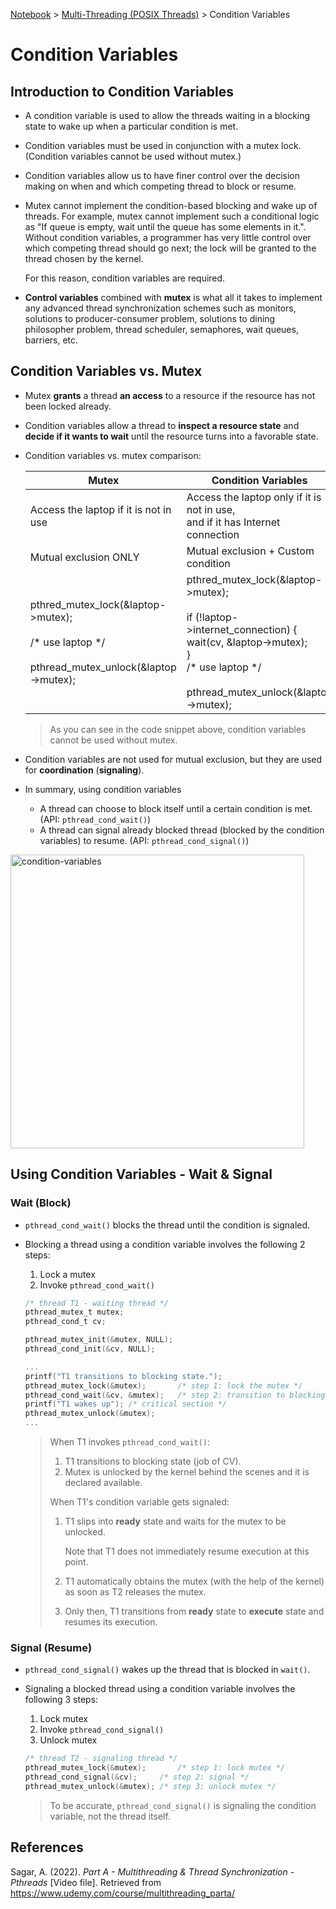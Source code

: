 <a href="../">Notebook</a> > <a href="./">Multi-Threading (POSIX Threads)</a> > Condition Variables

# Condition Variables



## Introduction to Condition Variables

* A condition variable is used to allow the threads waiting in a blocking state to wake up when a particular condition is met. 

* Condition variables must be used in conjunction with a mutex lock. (Condition variables cannot be used without mutex.)

* Condition variables allow us to have finer control over the decision making on when and which competing thread to block or resume.

* Mutex cannot implement the condition-based blocking and wake up of threads. For example, mutex cannot implement such a conditional logic as "If queue is empty, wait until the queue has some elements in it.". Without condition variables, a programmer has very little control over which competing thread should go next; the lock will be granted to the thread chosen by the kernel.

  For this reason, condition variables are required.

* **Control variables** combined with **mutex** is what all it takes to implement any advanced thread synchronization schemes such as monitors, solutions to producer-consumer problem, solutions to dining philosopher problem, thread scheduler, semaphores, wait queues, barriers, etc.



## Condition Variables vs. Mutex

* Mutex **grants** a thread **an access** to a resource if the resource has not been locked already.

* Condition variables allow a thread to **inspect a resource state** and **decide if it wants to wait** until the resource turns into a favorable state. 

* Condition variables vs. mutex comparison:

  | Mutex                                                        | Condition Variables                                          |
  | ------------------------------------------------------------ | ------------------------------------------------------------ |
  | Access the laptop if it is not in use                        | Access the laptop only if it is not in use,<br>and if it has Internet connection |
  | Mutual exclusion ONLY                                        | Mutual exclusion + Custom condition                          |
  | pthred_mutex_lock(&laptop->mutex);<br><br>/* use laptop */<br><br>pthread_mutex_unlock(&laptop->mutex); | pthred_mutex_lock(&laptop->mutex);<br/><br>if (!laptop->internet_connection) {<br/>wait(cv, &laptop->mutex);<br>}<br>/* use laptop */<br><br>pthread_mutex_unlock(&laptop->mutex); |

  > As you can see in the code snippet above, condition variables cannot be used without mutex.

* Condition variables are not used for mutual exclusion, but they are used for **coordination** (**signaling**).

* In summary, using condition variables

  * A thread can choose to block itself until a certain condition is met. (API: `pthread_cond_wait()`)
  * A thread can signal already blocked thread (blocked by the condition variables) to resume. (API: `pthread_cond_signal()`)



<img src="./img/condition-variables.png" alt="condition-variables" width="470">





## Using Condition Variables - Wait & Signal

### Wait (Block)

* `pthread_cond_wait()` blocks the thread until the condition is signaled.

* Blocking a thread using a condition variable involves the following 2 steps:

  1. Lock a mutex
  2. Invoke `pthread_cond_wait()`

  ```c
  /* thread T1 - waiting thread */
  pthread_mutex_t mutex;
  pthread_cond_t cv;
  
  pthread_mutex_init(&mutex, NULL);
  pthread_cond_init(&cv, NULL);
  
  ...
  printf("T1 transitions to blocking state.");
  pthread_mutex_lock(&mutex);		/* step 1: lock the mutex */
  pthread_cond_wait(&cv, &mutex);	/* step 2: transition to blocking state, releasing the mutex */
  printf("T1 wakes up"); /* critical section */
  pthread_mutex_unlock(&mutex);	
  ...
  ```

  > When T1 invokes `pthread_cond_wait()`:
  >
  > 1. T1 transitions to blocking state (job of CV).
  > 2. Mutex is unlocked by the kernel behind the scenes and it is declared available.
  >
  > When T1's condition variable gets signaled:
  >
  > 1. T1 slips into **ready** state and waits for the mutex to be unlocked. 
  >
  >    Note that T1 does not immediately resume execution at this point. 
  >
  > 2. T1 automatically obtains the mutex (with the help of the kernel) as soon as T2 releases the mutex.
  >
  > 3. Only then, T1 transitions from **ready** state to **execute** state and resumes its execution.

### Signal (Resume)

* `pthread_cond_signal()` wakes up the thread that is blocked in `wait()`.

* Signaling a blocked thread using a condition variable involves the following 3 steps:

  1. Lock mutex
  2. Invoke `pthread_cond_signal()`
  3. Unlock mutex

  ```c
  /* thread T2 - signaling thread */
  pthread_mutex_lock(&mutex);		/* step 1: lock mutex */
  pthread_cond_signal(&cv);		/* step 2: signal */
  pthread_mutex_unlock(&mutex);	/* step 3: unlock mutex */
  ```

  > To be accurate, `pthread_cond_signal()` is signaling the condition variable, not the thread itself.






## References

Sagar, A. (2022). *Part A - Multithreading & Thread Synchronization - Pthreads* [Video file]. Retrieved from  https://www.udemy.com/course/multithreading_parta/

